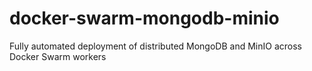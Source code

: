 # docker-swarm-mongodb-minio
Fully automated deployment of distributed MongoDB and MinIO across Docker Swarm workers
